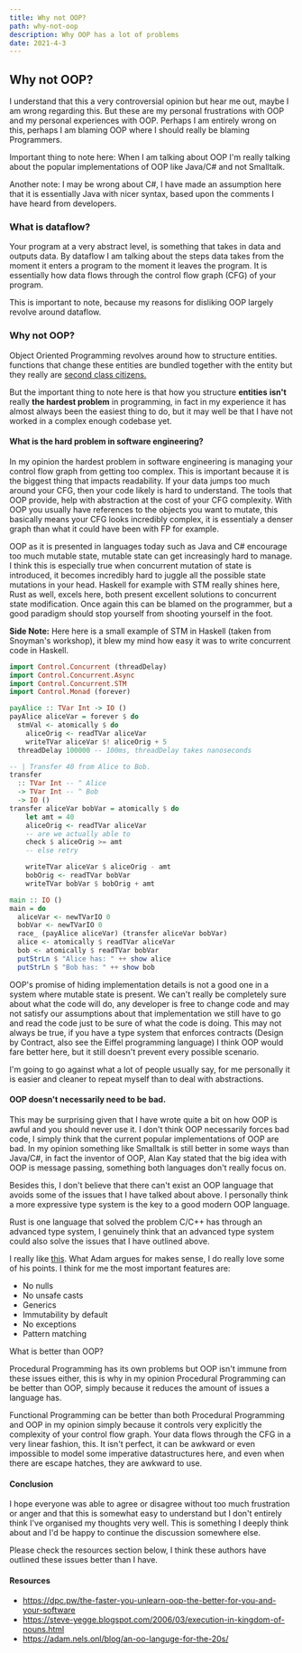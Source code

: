 ```yaml
---
title: Why not OOP?
path: why-not-oop
description: Why OOP has a lot of problems
date: 2021-4-3
---
```


## Why not OOP?

I understand that this a very controversial opinion but hear me out, maybe I am wrong regarding this. 
But these are my personal frustrations with OOP and my personal experiences with OOP. 
Perhaps I am entirely wrong on 
this, perhaps I am blaming OOP where I should really be blaming Programmers. 

Important thing to note here: When I am talking about OOP I'm really talking about the popular implementations of OOP like Java/C# and not Smalltalk.

Another note: I may be wrong about C#, I have made an assumption here that it is essentially Java with nicer syntax, based upon the comments I have heard from developers. 

### What is dataflow?
Your program at a very abstract level, is something that takes in data and outputs data. 
By dataflow I am talking about the steps data takes from the moment it enters a program to the moment it leaves the program.
It is essentially how data flows through the control flow graph (CFG) of your program.

This is important to note, because my reasons for disliking OOP largely revolve around dataflow.


### Why not OOP?

Object Oriented Programming revolves around how to structure entities. functions that change these entities 
are bundled together with the entity but they really are <a href="https://steve-yegge.blogspot.com/2006/03/execution-in-kingdom-of-nouns.html" target="_blank" rel="noreferrer noopener">second class citizens.</a>

But the important thing to note here is that how you structure **entities** **isn't** really **the hardest problem** in programming, in fact in my experience it has almost always been the easiest thing to do, but it may well be that I have not worked in a complex enough codebase yet. 


#### What is the hard problem in software engineering? 
In my opinion the hardest problem in software engineering is managing your control flow graph from getting too complex. This is important because it is the biggest thing that impacts readability. If your data jumps too much around your CFG, then your code likely is hard to understand. The tools that OOP provide, help with abstraction at the cost of your CFG complexity. 
With OOP you usually have references to the objects you want to mutate, this basically means your CFG looks incredibly complex, it is essentialy a denser graph than what it could have been with FP for example. 

OOP as it is presented in languages today such as Java and C# encourage too much mutable state, mutable state can get increasingly hard to manage. I think this is especially true when concurrent mutation of state is introduced, it becomes incredibly hard to juggle all the possible state mutations in your head. Haskell for example with STM really shines here, Rust as well, excels here, both present excellent solutions to concurrent state modification. Once again this can be blamed on the programmer, but a good paradigm should stop yourself from shooting yourself in the foot. 



**Side Note:** Here here is a small example of STM in Haskell (taken from Snoyman's workshop), it blew my mind how easy it was to write concurrent code in Haskell. 
```haskell
import Control.Concurrent (threadDelay)
import Control.Concurrent.Async
import Control.Concurrent.STM
import Control.Monad (forever)

payAlice :: TVar Int -> IO ()
payAlice aliceVar = forever $ do
  stmVal <- atomically $ do
    aliceOrig <- readTVar aliceVar
    writeTVar aliceVar $! aliceOrig + 5
  threadDelay 100000 -- 100ms, threadDelay takes nanoseconds

-- | Transfer 40 from Alice to Bob.
transfer
  :: TVar Int -- ^ Alice
  -> TVar Int -- ^ Bob
  -> IO ()
transfer aliceVar bobVar = atomically $ do
    let amt = 40
    aliceOrig <- readTVar aliceVar
    -- are we actually able to 
    check $ aliceOrig >= amt
    -- else retry

    writeTVar aliceVar $ aliceOrig - amt
    bobOrig <- readTVar bobVar
    writeTVar bobVar $ bobOrig + amt

main :: IO ()
main = do
  aliceVar <- newTVarIO 0
  bobVar <- newTVarIO 0
  race_ (payAlice aliceVar) (transfer aliceVar bobVar)
  alice <- atomically $ readTVar aliceVar
  bob <- atomically $ readTVar bobVar
  putStrLn $ "Alice has: " ++ show alice
  putStrLn $ "Bob has: " ++ show bob
```

 OOP's promise of hiding implementation details is not a good one in a system where mutable state is present. We can't really be completely sure about what the code will do, any developer is free to change code and may not satisfy our assumptions about that implementation we still have to go and read the code just to be sure of what the code is doing. 
 This may not always be true, if you have a type system that enforces contracts (Design by Contract, also see the Eiffel programming language) I think OOP would fare better here, but it still doesn't prevent every possible scenario. 

 I'm going to go against what a lot of people usually say, 
 for me personally it is easier and cleaner to repeat myself than to deal with abstractions. 


#### OOP doesn't necessarily need to be bad. 
This may be surprising given that I have wrote quite a bit on how OOP is awful and you should never use it. 
I don't think OOP necessarily forces bad code, I simply think that the current popular implementations of OOP are bad. 
In my opinion something like Smalltalk is still better in some ways than Java/C#, in fact the inventor of OOP, Alan Kay stated that the big idea with OOP is message passing, something both languages don't really focus on.

Besides this, I don't believe that there can't exist an OOP language that avoids some of the issues that I have talked about above. I personally think a more expressive type system is the key to a good modern OOP language. 

Rust is one language that solved the problem C/C++ has through an advanced type system, I genuinely think that an advanced type system could also solve the issues that I have outlined above.

I really like <a href="https://adam.nels.onl/blog/an-oo-languge-for-the-20s/" target="_blank" rel="noreferrer noopener">this</a>. What Adam argues for makes sense, 
I do really love some of his points. I think for me the most important features are:
 * No nulls
 * No unsafe casts
 * Generics
 * Immutability by default
 * No exceptions
 * Pattern matching 


 What is better than OOP?

Procedural Programming has its own problems but OOP isn't immune from these issues either, this is why in my opinion Procedural Programming can be 
 better than OOP, simply because it reduces the amount of issues a language has. 

 Functional Programming can be better than both Procedural Programming and OOP in my opinion simply because it controls very explicitly the complexity of your control flow graph. 
 Your data flows through the CFG in a very linear fashion, this. It isn't perfect, it can be awkward or even impossible to model some imperative datastructures here, and even when there are 
 escape hatches, they are awkward to use. 

#### Conclusion

I hope everyone was able to agree or disagree without too much frustration or anger and that this is somewhat easy to understand but I don't entirely think I've organised my thoughts very well. This is something I deeply think about and I'd be happy to continue the discussion somewhere else. 

Please check the resources section below, I think these authors have outlined these issues better than I have. 

#### Resources
* <a href="https://dpc.pw/the-faster-you-unlearn-oop-the-better-for-you-and-your-software" target="_blank" rel="noreferrer noopener">https://dpc.pw/the-faster-you-unlearn-oop-the-better-for-you-and-your-software</a>
* <a href="https://steve-yegge.blogspot.com/2006/03/execution-in-kingdom-of-nouns.html" target="_blank" rel="noreferrer noopener">https://steve-yegge.blogspot.com/2006/03/execution-in-kingdom-of-nouns.html</a>
* <a href="https://adam.nels.onl/blog/an-oo-languge-for-the-20s/" target="_blank" rel="noreferrer noopener">https://adam.nels.onl/blog/an-oo-languge-for-the-20s/</a>